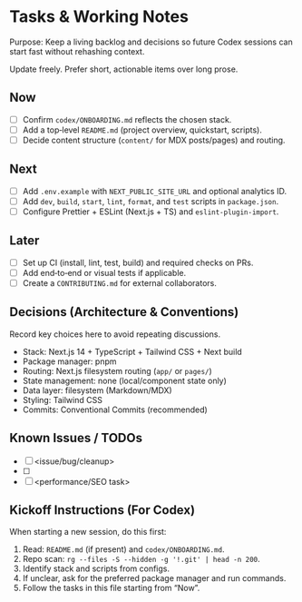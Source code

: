 # Tasks & Working Notes

Purpose: Keep a living backlog and decisions so future Codex sessions can start fast without rehashing context.

Update freely. Prefer short, actionable items over long prose.

## Now

- [ ] Confirm `codex/ONBOARDING.md` reflects the chosen stack.
- [ ] Add a top‑level `README.md` (project overview, quickstart, scripts).
- [ ] Decide content structure (`content/` for MDX posts/pages) and routing.

## Next

- [ ] Add `.env.example` with `NEXT_PUBLIC_SITE_URL` and optional analytics ID.
- [ ] Add `dev`, `build`, `start`, `lint`, `format`, and `test` scripts in `package.json`.
- [ ] Configure Prettier + ESLint (Next.js + TS) and `eslint-plugin-import`.

## Later

- [ ] Set up CI (install, lint, test, build) and required checks on PRs.
- [ ] Add end‑to‑end or visual tests if applicable.
- [ ] Create a `CONTRIBUTING.md` for external collaborators.

## Decisions (Architecture & Conventions)

Record key choices here to avoid repeating discussions.

- Stack: Next.js 14 + TypeScript + Tailwind CSS + Next build
- Package manager: pnpm
- Routing: Next.js filesystem routing (`app/` or `pages/`)
- State management: none (local/component state only)
- Data layer: filesystem (Markdown/MDX)
- Styling: Tailwind CSS
- Commits: Conventional Commits (recommended)

## Known Issues / TODOs

- [ ] <issue/bug/cleanup>
- [ ] <tech debt>
- [ ] <performance/SEO task>

## Kickoff Instructions (For Codex)

When starting a new session, do this first:

1) Read: `README.md` (if present) and `codex/ONBOARDING.md`.
2) Repo scan: `rg --files -S --hidden -g '!.git' | head -n 200`.
3) Identify stack and scripts from configs.
4) If unclear, ask for the preferred package manager and run commands.
5) Follow the tasks in this file starting from “Now”.
